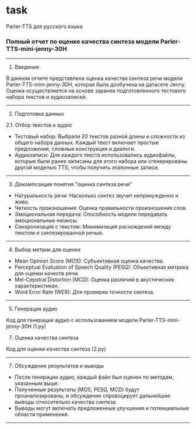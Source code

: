 # task
Parler-TTS для русского языка
### Полный отчет по оценке качества синтеза модели Parler-TTS-mini-jenny-30H

---

1. Введение

В данном отчете представлена оценка качества синтеза речи модели Parler-TTS-mini-jenny-30H, которая была дообучена на датасете Jenny. Оценка осуществляется на основе заранее подготовленного тестового набора текстов и аудиозаписей.

---

2. Подготовка данных

2.1. Отбор текстов и аудио

- Тестовый набор: Выбрали 20 текстов разной длины и сложности из общего набора данных. Каждый текст включает простые предложения, сложные конструкции и диалоги.
- Аудиозаписи: Для каждого текста использовались аудиофайлы, которые были ранее записаны для этого набора или сгенерированы другой моделью TTS, чтобы получить эталонные записи.

---

3. Декомпозиция понятия "оценка синтеза речи"

- Натуральность речи: Насколько синтез звучит непринужденно и живо.
- Четкость произношения: Оценка правильности произношения слов.
- Эмоциональная передача: Способность модели передавать эмоциональные нюансы.
- Синхронизация с текстом: Минимизация расхождений между текстом и синтезированной речью.

---

4. Выбор метрик для оценки

- Mean Opinion Score (MOS): Субъективная оценка качества.
- Perceptual Evaluation of Speech Quality (PESQ): Объективная метрика для оценки качеств речи.
- Mel-Cepstral Distortion (MCD): Оценка различий в акустических характеристиках.
- Word Error Rate (WER): Для проверки точности синтеза.

---

5. Генерация аудио

Код для генерации аудио с использованием модели Parler-TTS-mini-jenny-30H (1.py)

7. Оценка качества синтеза

Код для оценки качества синтеза (2.py)

---

7. Обсуждение результатов и выводы

- После генерации аудио, каждый файл был оценен по методам, указанным выше.
- Полученные результаты (MOS, PESQ, MCD) будут проанализированы, и обсуждение спровоцирует дальнейшие выводы относительно качества синтеза.
- Выводы могут включать предложенные улучшения и потенциальные области применения.

---
